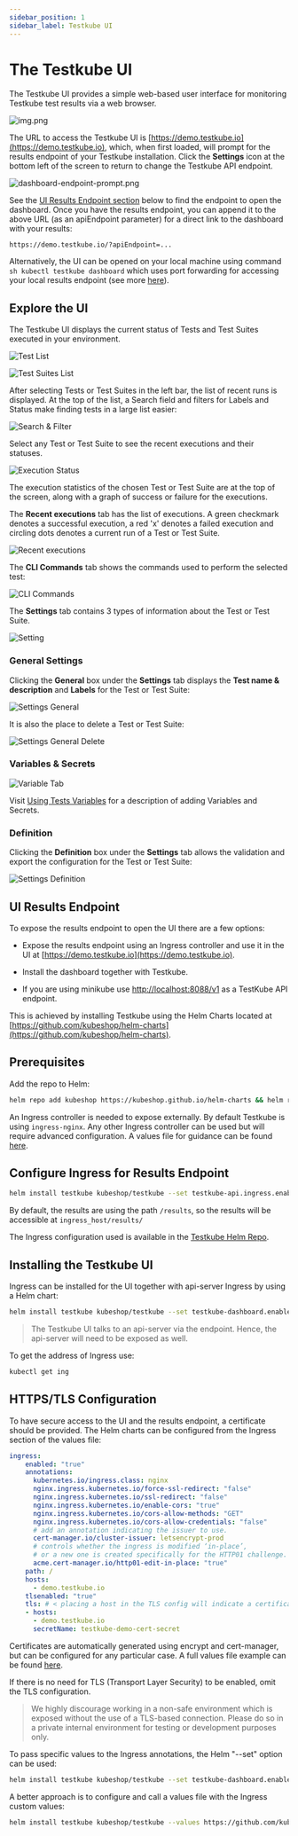 ```yaml
---
sidebar_position: 1
sidebar_label: Testkube UI
---
```

# The Testkube UI

The Testkube UI provides a simple web-based user interface for monitoring Testkube test results via a web browser.

![img.png](../img/dashboard-1.6.png)

The URL to access the Testkube UI is [https://demo.testkube.io](https://demo.testkube.io), which, when first loaded, will prompt for the results endpoint of your Testkube installation. Click the **Settings** icon at the bottom left of the screen to return to change the Testkube API endpoint.

![dashboard-endpoint-prompt.png](../img/dashboard-endpoint-prompt-1.6.png)

See the [UI Results Endpoint section](#ui-results-endpoint)  below to find the endpoint to open the dashboard. Once you have the results endpoint, you can append it to the above URL (as an apiEndpoint parameter) for a direct link to the dashboard with your results:

`https://demo.testkube.io/?apiEndpoint=...`

Alternatively, the UI can be opened on your local machine using command ```sh kubectl testkube dashboard``` which uses port forwarding for accessing your local results endpoint (see more [here](../5-cli-reference/testkube_dashboard.md)).

## **Explore the UI**

The Testkube UI displays the current status of Tests and Test Suites executed in your environment.

![Test List](../img/test-list-1.6.png)

![Test Suites List](../img/test-suite-list-1.6.png)

After selecting Tests or Test Suites in the left bar, the list of recent runs is displayed. At the top of the list, a Search field and filters for Labels and Status make finding tests in a large list easier:

![Search & Filter](../img/search-filter-1.6.png)

Select any Test or Test Suite to see the recent executions and their statuses. 

![Execution Status](../img/execution-status-1.6.png)

The execution statistics of the chosen Test or Test Suite are at the top of the screen, along with a graph of success or failure for the executions.

The **Recent executions** tab has the list of executions. A green checkmark denotes a successful execution, a red 'x' denotes a failed execution and circling dots denotes a current run of a Test or Test Suite.

![Recent executions](../img/recent-executions-1.6.png)

The **CLI Commands** tab shows the commands used to perform the selected test:

![CLI Commands](../img/CLI-commands-1.6.png)

The **Settings** tab contains 3 types of information about the Test or Test Suite.

![Setting](../img/settings-1.6.png)

### **General Settings**

Clicking the **General** box under the **Settings** tab displays the **Test name & description** and **Labels** for the Test or Test Suite:

![Settings General](../img/settings-general-1.6.png)

It is also the place to delete a Test or Test Suite:

![Settings General Delete](../img/settings-general-delete-1.6.png)

### **Variables & Secrets**

![Variable Tab](../img/variable-tab-1.6.png)

Visit [Using Tests Variables](tests/tests-variables.md) for a description of adding Variables and Secrets.

### **Definition**

Clicking the **Definition** box under the **Settings** tab allows the validation and export the configuration for the Test or Test Suite:

![Settings Definition](../img/settings-definition-1.6.png)


## **UI Results Endpoint**

To expose the results endpoint to open the UI there are a few options:

* Expose the results endpoint using an Ingress controller and use it in the UI at [https://demo.testkube.io](https://demo.testkube.io).
* Install the dashboard together with Testkube.

* If you are using minikube use [http://localhost:8088/v1](http://localhost:8088/v1) as a TestKube API endpoint.

This is achieved by installing Testkube using the Helm Charts located at [https://github.com/kubeshop/helm-charts](https://github.com/kubeshop/helm-charts).

## **Prerequisites**

Add the repo to Helm:

```sh
helm repo add kubeshop https://kubeshop.github.io/helm-charts && helm repo update
```

An Ingress controller is needed to expose externally. By default Testkube is using `ingress-nginx`. Any other Ingress controller can be used but will require advanced configuration. A values file for guidance can be found [here](https://github.com/kubeshop/helm-charts/blob/39f73098630b333ba66db137e7fc016c39d92876/testkube/charts/testkube/values-demo.yaml).

## **Configure Ingress for Results Endpoint**

```sh
helm install testkube kubeshop/testkube --set testkube-api.ingress.enabled="true"
```

By default, the results are using the path ```/results```, so the results will be accessible at ```ingress_host/results/```

The Ingress configuration used is available in the [Testkube Helm Repo](https://github.com/kubeshop/helm-charts).

## **Installing the Testkube UI**

Ingress can be installed for the UI together with api-server Ingress by using a Helm chart:

```sh
helm install testkube kubeshop/testkube --set testkube-dashboard.enabled="true" --set testkube-dashboard.ingress.enabled="true" --set testkube-api.ingress.enabled="true"
```

> The Testkube UI talks to an api-server via the endpoint. Hence, the api-server will need to be exposed as well.

To get the address of Ingress use:

```sh
kubectl get ing
```

## **HTTPS/TLS Configuration**

To have secure access to the UI and the results endpoint, a certificate should be provided. The Helm charts can be configured from the Ingress section of the values file:

```yaml
ingress:
    enabled: "true"
    annotations: 
      kubernetes.io/ingress.class: nginx
      nginx.ingress.kubernetes.io/force-ssl-redirect: "false"
      nginx.ingress.kubernetes.io/ssl-redirect: "false"
      nginx.ingress.kubernetes.io/enable-cors: "true"
      nginx.ingress.kubernetes.io/cors-allow-methods: "GET"
      nginx.ingress.kubernetes.io/cors-allow-credentials: "false"
      # add an annotation indicating the issuer to use.
      cert-manager.io/cluster-issuer: letsencrypt-prod
      # controls whether the ingress is modified ‘in-place’,
      # or a new one is created specifically for the HTTP01 challenge.
      acme.cert-manager.io/http01-edit-in-place: "true"
    path: /
    hosts:
      - demo.testkube.io
    tlsenabled: "true"
    tls: # < placing a host in the TLS config will indicate a certificate should be created
    - hosts:
      - demo.testkube.io
      secretName: testkube-demo-cert-secret
```
Certificates are automatically generated using encrypt and cert-manager, but can be configured for any particular case. A full values file example can be found [here](https://github.com/kubeshop/helm-charts/blob/39f73098630b333ba66db137e7fc016c39d92876/testkube/charts/testkube/values-demo.yaml).

If there is no need for TLS (Transport Layer Security) to be enabled, omit the TLS configuration.

> We highly discourage working in a non-safe environment which is exposed without the use of a TLS-based connection. Please do so in a private internal environment for testing or development purposes only.

To pass specific values to the Ingress annotations, the Helm "--set" option can be used: 

```sh
helm install testkube kubeshop/testkube --set testkube-dashboard.enabled="true" --set testkube-dashboard.ingress.enabled="true" --set testkube-api.ingress.enabled="true" --set testkube-api.ingress.annotations.kubernetes\\.io/ingress\\.class="anything_needed" 
```

A better approach is to configure and call a values file with the Ingress custom values:

```sh
helm install testkube kubeshop/testkube --values https://github.com/kubeshop/helm-charts/blob/39f73098630b333ba66db137e7fc016c39d92876/testkube/charts/testkube/values-demo.yaml
```
